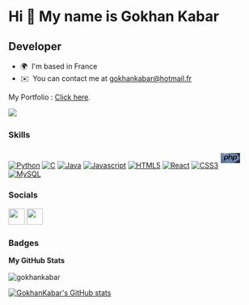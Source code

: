Hi 👋 My name is Gokhan Kabar
=============================

Developer
---------

* 🌍  I'm based in France
* ✉️  You can contact me at [gokhankabar@hotmail.fr](mailto:gokhankabar@hotmail.fr)

My Portfolio : [Click here](https://gokhankabar.xyz/).

<a href="https://www.github.com/GokhanKabar" target="_blank" rel="noreferrer"><img
src="https://img.shields.io/github/followers/GokhanKabar?logo=github&style=for-the-badge&color=facc15&labelColor=000000" /></a>

### Skills

<p align="left">
 <a href="https://www.python.org/" target="_blank" rel="noreferrer"><img src="https://raw.githubusercontent.com/danielcranney/readme-generator/main/public/icons/skills/python-colored.svg" width="36" height="36" alt="Python" /></a>
<a href="https://docs.microsoft.com/en-us/cpp/?view=msvc-170" target="_blank" rel="noreferrer"><img src="https://raw.githubusercontent.com/danielcranney/readme-generator/main/public/icons/skills/c-colored.svg" width="36" height="36" alt="C" /></a>
<a href="https://www.oracle.com/java/" target="_blank" rel="noreferrer"><img src="https://raw.githubusercontent.com/danielcranney/readme-generator/main/public/icons/skills/java-colored.svg" width="36" height="36" alt="Java" /></a>
<a href="https://developer.mozilla.org/en-US/docs/Web/JavaScript" target="_blank" rel="noreferrer"><img src="https://raw.githubusercontent.com/danielcranney/readme-generator/main/public/icons/skills/javascript-colored.svg" width="36" height="36" alt="Javascript" /></a>
<a href="https://developer.mozilla.org/en-US/docs/Glossary/HTML5" target="_blank" rel="noreferrer"><img src="https://raw.githubusercontent.com/danielcranney/readme-generator/main/public/icons/skills/html5-colored.svg" width="36" height="36" alt="HTML5" /></a>
<a href="https://reactjs.org/" target="_blank" rel="noreferrer"><img src="https://raw.githubusercontent.com/danielcranney/readme-generator/main/public/icons/skills/react-colored.svg" width="36" height="36" alt="React" /></a>
<a href="https://www.w3.org/TR/CSS/#css" target="_blank" rel="noreferrer"><img src="https://raw.githubusercontent.com/danielcranney/readme-generator/main/public/icons/skills/css3-colored.svg" width="36" height="36" alt="CSS3" /></a>
<a href="https://www.php.net" target="_blank" rel="noreferrer"> <img src="https://raw.githubusercontent.com/devicons/devicon/master/icons/php/php-original.svg" alt="php" width="40" height="40"/> </a>
<a href="https://www.mysql.com/" target="_blank" rel="noreferrer"><img src="https://raw.githubusercontent.com/danielcranney/readme-generator/main/public/icons/skills/mysql-colored.svg" width="36" height="36" alt="MySQL" /></a>
  
</p>


### Socials

<p align="left"> <a href="https://www.github.com/GokhanKabar" target="_blank" rel="noreferrer"><img src="https://raw.githubusercontent.com/danielcranney/readme-generator/main/public/icons/socials/github.svg" width="32" height="32" /></a> <a href="https://www.linkedin.com/in/gokhan-kabar/" target="_blank" rel="noreferrer"><img src="https://raw.githubusercontent.com/danielcranney/readme-generator/main/public/icons/socials/linkedin.svg" width="32" height="32" /></a></p>

### Badges

<b>My GitHub Stats</b>
<p><img align="center" src="https://github-readme-stats.vercel.app/api/top-langs?username=gokhankabar&show_icons=true&title_color=ffd500&text_color=ffffff&bg_color=000000&locale=en&layout=compact" alt="gokhankabar" /></p>

<a href="http://www.github.com/GokhanKabar"><img src="https://github-readme-stats.vercel.app/api?username=GokhanKabar&show_icons=true&hide=&count_private=true&title_color=facc15&text_color=ffffff&icon_color=facc15&bg_color=000000&hide_border=true&show_icons=true" alt="GokhanKabar's GitHub stats" /></a>
